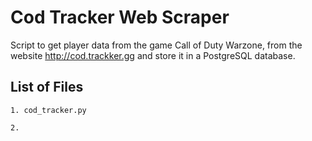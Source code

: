 # Cod Tracker Web Scraper
Script to get player data from the game Call of Duty Warzone, 
from the website http://cod.trackker.gg and store it in a PostgreSQL 
database.

## List of Files

```
1. cod_tracker.py

2.
```